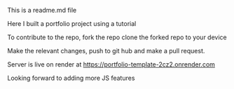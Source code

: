 This is a readme.md file

Here I built a portfolio project using a tutorial

To contribute to the repo, fork the repo clone the forked repo to your device

Make the relevant changes, push to git hub and make a pull request.

Server is live on render at https://portfolio-template-2cz2.onrender.com

Looking forward to adding more JS features